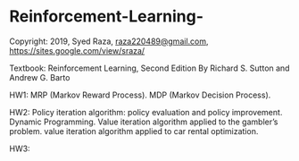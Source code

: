 # Reinforcement-Learning-
Copyright: 2019, Syed Raza, <raza220489@gmail.com>, <https://sites.google.com/view/sraza/>

Textbook: Reinforcement Learning, Second Edition
By Richard S. Sutton and Andrew G. Barto

HW1:
MRP (Markov Reward Process).
MDP (Markov Decision Process).

HW2:
Policy iteration algorithm: policy evaluation and policy improvement.
Dynamic Programming.
Value iteration algorithm applied to the gambler’s problem. 
value iteration algorithm applied to car rental optimization.

HW3:
